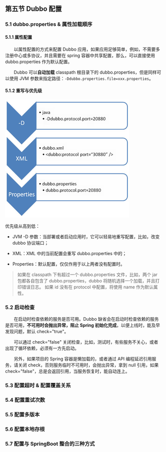 ## 第五节 Dubbo 配置


### 5.1 dubbo.properties & 属性加载顺序

#### 5.1.1 属性配置

&emsp;&emsp;以属性配置的方式来配置 Dubbo 应用，如果应用足够简单，例如，不需要多注册中心或多协议，并且需要在 spring 容器中共享配置，那么，可以直接使用 dubbo.properties 作为默认配置。

&emsp;&emsp;Dubbo 可以**自动加载** classpath 根目录下的 dubbo.properties，但是同样可以使用 JVM 参数来指定路径：`-Ddubbo.properties.file=xxx.properties`。


#### 5.1.2 重写与优先级


<img src="./img9/10-dubbo-properties-override.jpg" width=400>

优先级从高到低：

* JVM -D 参数：当部署或者启动应用时，它可以轻易地重写配置，比如，改变 dubbo 协议端口；

* XML：XML 中的当前配置会重写 dubbo.properties 中的；

* Properties：默认配置，仅仅作用于以上两者没有配置时。

> 如果在 classpath 下有超过一个 dubbo.properties 文件，比如，两个 jar 包都各自包含了 dubbo.properties，dubbo 将随机选择一个加载，并且打印错误日志。
> 如果 id 没有在 protocol 中配置，将使用 name 作为默认属性。


### 5.2 启动检查 

&emsp;&emsp;在启动时检查依赖的服务是否可用。Dubbo 缺省会在启动时检查依赖的服务是否可用，**不可用时会抛出异常，阻止 Spring 初始化完成**，以便上线时，能及早发现问题，默认 check="true"。

&emsp;&emsp;可以通过 check="false" 关闭检查，比如，测试时，有些服务不关心，或者出现了循环依赖，必须有一方先启动。

&emsp;&emsp;另外，如果项目的 Spring 容器是懒加载的，或者通过 API 编程延迟引用服务，请关闭 check，否则服务临时不可用时，会抛出异常，拿到 null 引用，如果 check="false"，总是会返回引用，当服务恢复时，能自动连上。

### 5.3 配置超时 & 配置覆盖关系


### 5.4 配置重试次数


### 5.5 配置多版本


### 5.6 配置本地存根


### 5.7 配置与 SpringBoot 整合的三种方式
